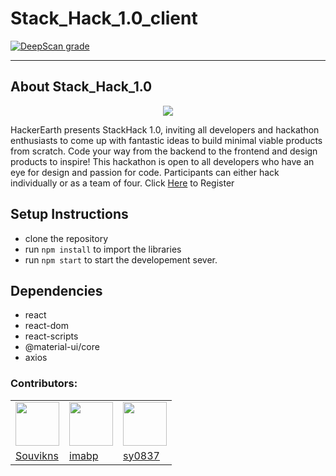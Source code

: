 # Stack_Hack_1.0_client
 
[![DeepScan grade](https://deepscan.io/api/teams/8580/projects/11432/branches/170289/badge/grade.svg)](https://deepscan.io/dashboard#view=project&tid=8580&pid=11432&bid=170289)

---
## About Stack_Hack_1.0
<p align="center"><img src="https://he-s3.s3.amazonaws.com/media/cache/6c/82/6c82d223257a49d354a529143d3543ca.png"></p>
 
<p align="right">
 
 
 HackerEarth presents StackHack 1.0, inviting all developers and hackathon enthusiasts to come up with fantastic ideas to build minimal viable products from scratch. Code your way from the backend to the frontend and design products to inspire! This hackathon is open to all developers who have an eye for design and passion for code. Participants can either hack individually or as a team of four. Click [Here](https://www.hackerearth.com/challenges/hackathon/stackhack-v1/) to Register </p>
## Setup Instructions 

- clone the repository 
- run `npm install` to import the libraries 
- run `npm start` to start the developement sever. 


## Dependencies 

- react 
- react-dom 
- react-scripts 
- @material-ui/core
- axios

### Contributors:
<p align="center">
<table>
 <tr>
  <td><a href="https://github.com/Souvikns"><img width=70 height=70 src="https://avatars3.githubusercontent.com/u/41781438?s=460&u=00c443438c07ac2ffaef48bef755067522abc4bc&v=4"></a></td>
  <td><a href="https://github.com/imabp"><img width=70 height=70 src="https://avatars3.githubusercontent.com/u/53480076?s=460&u=182022968da3f6f03777d264eef4a999dd689379&v=4"></a></td>
  <td><a href="https://github.com/sy0837"><img width=70 height=70 src="https://avatars1.githubusercontent.com/u/50517233?s=460&u=9023c2c0a030cd17f034daa5cf9452f5650c5cb5&v=4"></a></td>
 </tr>
 <tr>
  <td><a href="https://github.com/Souvikns">Souvikns</a></td>
  <td><a href="https://github.com/imabp">imabp</a></td>
  <td><a href="https://github.com/sy0837">sy0837</a></td>
 </tr>
 </table>
</p>
